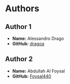 # Authors

## Author 1

- **Name:** Alessandro Drago
- **GitHub:** [dragoa](https://github.com/dragoa)

## Author 2

- **Name:** Abdullah Al Foysal
- **GitHub:** [Foysal440](https://github.com/Foysal440)
